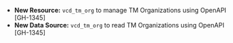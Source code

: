 * **New Resource:** `vcd_tm_org` to manage TM Organizations using OpenAPI [GH-1345]
* **New Data Source:** `vcd_tm_org` to read TM Organizations using OpenAPI [GH-1345]

